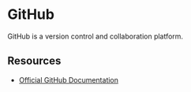 # GitHub

GitHub is a version control and collaboration platform.

## Resources

- [Official GitHub Documentation](https://docs.github.com/)
